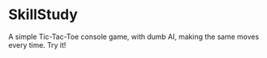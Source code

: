 # SkillStudy
A simple Tic-Tac-Toe console game, with dumb AI, making the same moves every time.
Try it!
